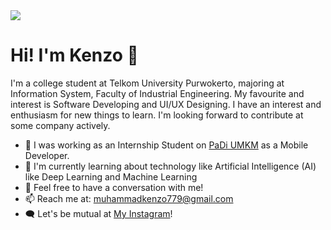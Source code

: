 <img src="https://media.tenor.com/MQ0YAQljpOcAAAAM/uma-musume-mejiro-mcqueen.gif">

# Hi! I'm Kenzo 👋

I'm a college student at Telkom University Purwokerto, majoring at Information System, Faculty of Industrial Engineering. My favourite and interest is Software Developing and UI/UX Designing. I have an interest and enthusiasm for new things to learn. I'm looking forward to contribute at some company actively.

- 📑 I was working as an Internship Student on [PaDi UMKM](https://padiumkm.id/) as a Mobile Developer.
- 🌱 I'm currently learning about technology like Artificial Intelligence (AI) like Deep Learning and Machine Learning
- 💬 Feel free to have a conversation with me!
- 📫 Reach me at: muhammadkenzo779@gmail.com
- 🗨️ Let's be mutual at [My Instagram](https://www.instagram.com/_mhktbgszr/)!
